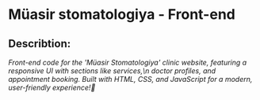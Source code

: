 # Müasir stomatologiya - Front-end

## Describtion:

_Front-end code for the 'Müasir Stomatologiya' clinic website, featuring a responsive UI with sections like services,\n doctor profiles, and appointment booking. Built with HTML, CSS, and JavaScript for a modern, user-friendly experience!🚀_


